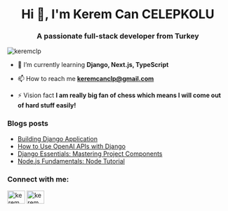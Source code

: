 
<h1 align="center">Hi 👋, I'm Kerem Can CELEPKOLU</h1>
<h3 align="center">A passionate full-stack developer from Turkey</h3>



<p align="left"> <img src="https://komarev.com/ghpvc/?username=keremclp&label=Profile%20views&color=0e75b6&style=flat" alt="keremclp" /> </p>

- 🌱 I’m currently learning **Django, Next.js, TypeScript**

- 📫 How to reach me **keremcanclp@gmail.com**

- ⚡ Vision fact **I am really big fan of chess which means I will come out of hard stuff easily!**
### Blogs posts
<!-- BLOG-POST-LIST:START -->
- [Building Django Application](https://medium.com/django-unleashed/building-with-django-brick-by-brick-111afac45a09)
- [How to Use OpenAI APIs with Django](https://medium.com/@keremcancelepkolu/building-with-django-brick-by-brick-d9317aed5f07)
- [Django Essentials: Mastering Project Components](https://medium.com/@keremcancelepkolu/django-essentials-mastering-project-components-8d98d93c5d38)
- [Node.js Fundamentals: Node Tutorial](https://medium.com/@keremcancelepkolu/node-js-fundamentals-node-ee15ff7a3ce5)
<!-- BLOG-POST-LIST:END -->
<h3 align="left">Connect with me:</h3>
<p align="left">
<a href="https://linkedin.com/in/kerem can" target="blank"><img align="center" src="https://raw.githubusercontent.com/rahuldkjain/github-profile-readme-generator/master/src/images/icons/Social/linked-in-alt.svg" alt="kerem can" height="30" width="40" /></a>
<a href="https://instagram.com/kerem_clp" target="blank"><img align="center" src="https://raw.githubusercontent.com/rahuldkjain/github-profile-readme-generator/master/src/images/icons/Social/instagram.svg" alt="kerem_clp" height="30" width="40" /></a>
</p>
